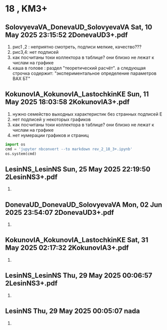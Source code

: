 # **18 , KM3+**

## SolovyevaVA_DonevaUD_SolovyevaVA	Sat, 10 May 2025 23:15:52	2DonevaUD3+.pdf

1. рис1 ,2 : неприятно смотреть, подписи мелкие, качество??? 
2. рис3,4: нет подписей   
3. как посчитаны токи коллектора в таблице? они близко не лежат  к числам на графике
4. каша в голове : раздел "теоретический расчёт". а следующая строчка содержит: "экспериментальное определение параметров ВАХ БТ" 

## KokunovIA_KokunovIA_LastochkinKE	Sun, 11 May 2025 18:03:58	2KokunovIA3+.pdf

1.  нужно семейство выходных характеристик без странных подписей Е  
2.  нет подписей   у некоторых графиков
3. как посчитаны токи коллектора в таблице? они близко не лежат  к числам на графике
4. нет нумерации графиков и страниц 


```python
import os 
cmd = 'jupyter nbconvert --to markdown rev_2_18_3+.ipynb'
os.system(cmd)
```

## LesinNS_LesinNS	Sun, 25 May 2025 22:19:50	2LesinNS3+.pdf

1. 

## DonevaUD_DonevaUD_SolovyevaVA	Mon, 02 Jun 2025 23:54:07	2DonevaUD3+.pdf

1. 

## KokunovIA_KokunovIA_LastochkinKE	Sat, 31 May 2025 02:17:32	2KokunovIA3+.pdf

1. 

## LesinNS_LesinNS	Thu, 29 May 2025 00:06:57	2LesinNS3+.pdf

1. 

## LesinNS	Thu, 29 May 2025 00:05:07	nada

1. 
